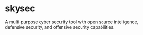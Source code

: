 # skysec
A multi-purpose cyber security tool with open source intelligence, defensive security, and offensive security capabilities.
